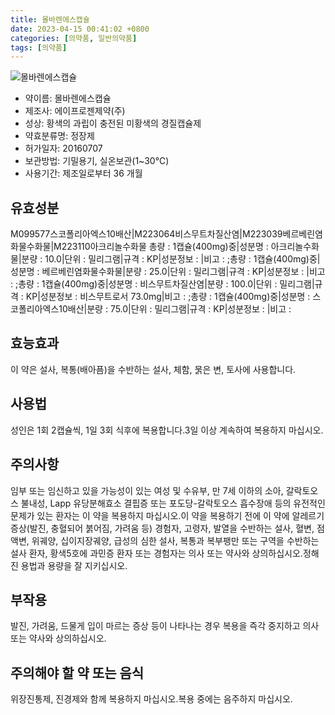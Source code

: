 ```yaml
---
title: 몰바렌에스캡슐
date: 2023-04-15 00:41:02 +0800
categories: [의약품, 일반의약품]
tags: [의약품]
---
```

![몰바렌에스캡슐](https://nedrug.mfds.go.kr/pbp/cmn/itemImageDownload/147809066501400160)

- 약이름: 몰바렌에스캡슐
- 제조사: 에이프로젠제약(주)
- 성상: 황색의 과립이 충전된 미황색의 경질캡슐제
- 약효분류명: 정장제
- 허가일자: 20160707
- 보관방법: 기밀용기, 실온보관(1~30℃)
- 사용기간: 제조일로부터 36 개월
## 유효성분
M099577스코폴리아엑스10배산|M223064비스무트차질산염|M223039베르베린염화물수화물|M223110아크리놀수화물
총량 : 1캡슐(400mg)중|성분명 : 아크리놀수화물|분량 : 10.0|단위 : 밀리그램|규격 : KP|성분정보 : |비고 : ;총량 : 1캡슐(400mg)중|성분명 : 베르베린염화물수화물|분량 : 25.0|단위 : 밀리그램|규격 : KP|성분정보 : |비고 : ;총량 : 1캡슐(400mg)중|성분명 : 비스무트차질산염|분량 : 100.0|단위 : 밀리그램|규격 : KP|성분정보 : 비스무트로서 73.0mg|비고 : ;총량 : 1캡슐(400mg)중|성분명 : 스코폴리아엑스10배산|분량 : 75.0|단위 : 밀리그램|규격 : KP|성분정보 : |비고 :
## 효능효과
이 약은 설사, 복통(배아픔)을 수반하는 설사, 체함, 묽은 변, 토사에 사용합니다.
## 사용법
성인은 1회 2캡슐씩, 1일 3회 식후에 복용합니다.3일 이상 계속하여 복용하지 마십시오.
## 주의사항
임부 또는 임신하고 있을 가능성이 있는 여성 및 수유부, 만 7세 이하의 소아, 갈락토오스 불내성, Lapp 유당분해효소 결핍증 또는 포도당-갈락토오스 흡수장애 등의 유전적인 문제가 있는 환자는 이 약을 복용하지 마십시오.이 약을 복용하기 전에 이 약에 알레르기 증상(발진, 충혈되어 붉어짐, 가려움 등) 경험자, 고령자, 발열을 수반하는 설사, 혈변, 점액변, 위궤양, 십이지장궤양, 급성의 심한 설사, 복통과 복부팽만 또는 구역을 수반하는 설사 환자, 황색5호에 과민증 환자 또는 경험자는 의사 또는 약사와 상의하십시오.정해진 용법과 용량을 잘 지키십시오.
## 부작용
발진, 가려움, 드물게 입이 마르는 증상 등이 나타나는 경우 복용을 즉각 중지하고 의사 또는 약사와 상의하십시오.
## 주의해야 할 약 또는 음식
위장진통제, 진경제와 함께 복용하지 마십시오.복용 중에는 음주하지 마십시오.
